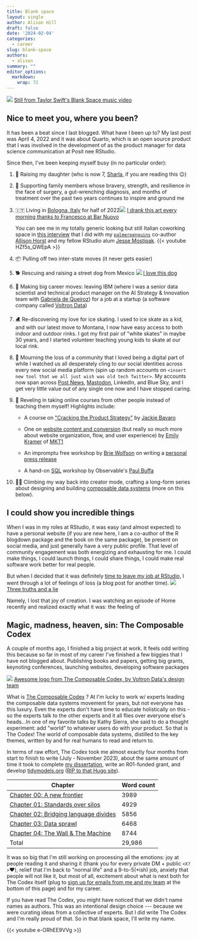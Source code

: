 ```yaml
---
title: Blank space
layout: single
author: Alison Hill
draft: false
date: '2024-02-04'
categories:
  - career
slug: blank-space
authors:
  - alison
summary: ""
editor_options: 
  markdown: 
    wrap: 72
---
```


![](featured.jpeg) [Still from Taylor Swift's Blank Space music
video](https://twitter.com/billboard/status/618449502287085568)

## Nice to meet you, where you been?

It has been a beat since I last blogged. What have I been up to? My last
post was April 4, 2022 and it was about Quarto, which is an open source
product that I was involved in the development of as the product manager
for data science communication at Posit nee RStudio.

Since then, I've been keeping myself busy (in no particular order):

1.  :teddy_bear: Raising my daughter (who is now 7,
    [Sharla](https://sharla.party/), if you are reading this :wink:)

2.  :muscle: Supporting family members whose bravery, strength, and
    resilience in the face of surgery, a gut-wrenching diagnosis, and
    months of treatment over the past two years continues to inspire and
    ground me

3.  :it: Living in [Bologna,
    Italy](https://en.wikipedia.org/wiki/Bologna) for half of
    2022![](latte.jpg) [I drank this art every morning thanks to
    Francesco at Bar Nuovo](https://www.instagram.com/barnuovobologna/)

    You can see me in my totally generic looking but still Italian
    coworking space in [this
    interview](https://www.youtube.com/watch?v=HZf5s_QWEpA) that I did
    with my
    [`palmerpenguins`](https://allisonhorst.github.io/palmerpenguins/)
    co-author [Allison Horst](https://allisonhorst.com/) and my fellow
    RStudio alum [Jesse
    Mostipak](https://www.linkedin.com/in/jessemostipak/).
    {{< youtube HZf5s_QWEpA >}}

4.  :package: Pulling off two inter-state moves (it never gets easier)

5.  :dog2: Rescuing and raising a street dog from Mexico
    ![](secret-scarlett.jpeg) [I love this
    dog](https://x.com/apreshill/status/1670885696423493632?s=20)

6.  :carousel_horse: Making big career moves: leaving IBM (where I was a
    senior data scientist and technical product manager on the AI
    Strategy & Innovation team with [Gabriela de
    Queiroz](https://k-roz.com/)) for a job at a startup (a software
    company called [Voltron Data](https://voltrondata.com/))

7.  :ice_skate: Re-discovering my love for ice skating. I used to ice
    skate as a kid, and with our latest move to Montana, I now have easy
    access to both indoor and outdoor rinks. I got my first pair of
    "white skates" in maybe 30 years, and I started volunteer teaching
    young kids to skate at our local rink.

8.  :woozy_face: Mourning the loss of a community that I loved being a
    digital part of while I watched us all desperately cling to our
    social identities across every new social media platform (spin up
    random accounts on
    `<insert new tool that we all just wish was old tech Twitter>`. My
    accounts now span across [Post News](https://post.news/@/apreshill),
    [Mastodon](https://fosstodon.org/@apreshill), LinkedIn, and Blue
    Sky, and I get very little value out of any single one now and I
    have stopped caring.

9.  :raised_hands: Reveling in taking online courses from other people
    instead of teaching them myself! Highlights include:

    -   A course on ["Cracking the Product
        Strategy"](https://maven.com/jackie-bavaro/cracking-the-product-strategy)
        by [Jackie Bavaro](https://www.linkedin.com/in/jackiebavaro/)

    -   One on [website content and
        conversion](https://maven.com/mkt1/website-conversion) (but
        really so much more about website organization, flow, and user
        experience) by [Emily
        Kramer](https://www.linkedin.com/in/emilykramer/) of
        [MKT1](https://www.mkt1.co/)

    -   An impromptu free workshop by [Brie
        Wolfson](https://www.briewolfson.com/) on writing a [personal
        press
        release](https://review.firstround.com/ditch-your-to-do-list-and-use-these-docs-to-make-more-impact#8-personal-press-release)

    -   A hand-on [SQL](https://t.co/kOXWhm6E3F) workshop by
        Observable's [Paul
        Buffa](https://www.linkedin.com/in/paul-buffa/)

10. :climbing_woman: Climbing my way back into creator mode, crafting a
    long-form series about designing and building [composable data
    systems](https://voltrondata.com/codex.html) (more on this below).

## I could show you incredible things

When I was in my roles at RStudio, it was easy (and almost expected) to
have a personal website (if you are new here, I am a co-author of the R
blogdown package and the book on the same package), be present on social
media, and just generally have a very public profile. That level of
community engagement was both energizing and exhausting for me. I could
make things, I could launch things, I could share things, I could make
real software work better for real people.

But when I decided that it was definitely [time to leave my job at
RStudio,](https://cate.blog/2021/11/29/5-signs-its-time-to-quit-your-job/)
I went through a lot of feelings of loss (a blog post for another time).
![](mom-projects.jpeg) [Three truths and a
lie](https://x.com/apreshill/status/1657780245230137344?s=20)

Namely, I lost that joy of creation. I was watching an episode of Home
recently and realized exactly what it was: the feeling of

## Magic, madness, heaven, sin: The Composable Codex

A couple of months ago, I finished a big project at work. It feels odd
writing this because so far in most of my career I've finished a few
biggies that I have not blogged about. Publishing books and papers,
getting big grants, keynoting conferences, launching websites,
developing software packages

![](codex.png) [Awesome logo from The Composable Codex, by Voltron
Data's design team](https://voltrondata.com/codex)

What is [The Composable Codex](https://voltrondata.com/codex) ? At I'm
lucky to work w/ experts leading the composable data systems movement
for years, but not everyone has this luxury. Even the experts don't have
time to educate holistically on this - so the experts talk to the other
experts and it all flies over everyone else's heads\...In one of my
favorite talks by Kathy Sierra, she said to do a thought experiment: add
"world" to whatever users do with your product. So that is The Codex!
The world of composable data systems, distilled to the key themes,
written by and for real humans to read and return to.

In terms of raw effort, The Codex took me almost exactly four months
from start to finish to write (July - November 2023), about the same
amount of time it took to complete [my
dissertation](https://ir.vanderbilt.edu/handle/1803/11826), write an
R01-funded grant, and develop
[tidymodels.org](https://www.tidymodels.org/) ([RIP to that Hugo
site](https://github.com/tidymodels/tidymodels.org-legacy)).

| **Chapter**                                                                                      | **Word count** |
|---------------------------------------------|---------------------------|
| [Chapter 00: A new frontier](https://voltrondata.com/codex/a-new-frontier)                       | 3989           |
| [Chapter 01: Standards over silos](https://voltrondata.com/codex/standards-over-silos)           | 4929           |
| [Chapter 02: Bridging language divides](https://voltrondata.com/codex/bridging-language-divides) | 5856           |
| [Chapter 03: Data sprawl](https://voltrondata.com/codex/data-sprawl)                             | 6468           |
| [Chapter 04: The Wall & The Machine](https://voltrondata.com/codex/wall-and-machine)             | 8744           |
| Total                                                                                            | 29,986         |

It was so big that I'm still working on processing all the emotions: joy
at people reading it and sharing it (thank you for every private DM +
public `<X?>`:heart:), relief that I'm back to "normal life" and a
9-to-5(\*ish) job, anxiety that people will not like it, but most of
all, excitement about what is next both for The Codex itself (plug to
[sign up for emails from me and my team](https://voltrondata.com/codex)
at the bottom of this page) and for my career.

If you have read The Codex, you might have noticed that we didn\'t name
names as authors. This was an intentional design choice --- because we
were curating ideas from a collective of experts. But I did write The
Codex and I\'m really proud of that. So in that blank space, I\'ll write
my name.

{{< youtube e-ORhEE9VVg >}}
